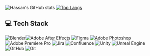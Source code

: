 ![Hassan's GitHub stats](https://awesome-github-stats.azurewebsites.net/user-stats/rambo4you?cardType=level&preferLogin=false)
[![Top Langs](https://github-readme-stats.vercel.app/api/top-langs/?username=Rambo4you)](https://github.com/Rambo4you/github-readme-stats)

## 💻 Tech Stack

 ![Blender](https://img.shields.io/badge/blender-%23F5792A.svg?style=for-the-badge&logo=blender&logoColor=white)![Adobe After Effects](https://img.shields.io/badge/Adobe%20After%20Effects-9999FF.svg?style=for-the-badge&logo=Adobe%20After%20Effects&logoColor=white) ![Figma](https://img.shields.io/badge/figma-%23F24E1E.svg?style=for-the-badge&logo=figma&logoColor=white) ![Adobe Photoshop](https://img.shields.io/badge/adobe%20photoshop-%2331A8FF.svg?style=for-the-badge&logo=adobe%20photoshop&logoColor=white) ![Adobe Premiere Pro](https://img.shields.io/badge/Adobe%20Premiere%20Pro-9999FF.svg?style=for-the-badge&logo=Adobe%20Premiere%20Pro&logoColor=white) ![Jira](https://img.shields.io/badge/jira-%230A0FFF.svg?style=for-the-badge&logo=jira&logoColor=white) ![Confluence](https://img.shields.io/badge/confluence-%23172BF4.svg?style=for-the-badge&logo=confluence&logoColor=white) ![Unity](https://img.shields.io/badge/unity-%23000000.svg?style=for-the-badge&logo=unity&logoColor=white) ![Unreal Engine](https://img.shields.io/badge/unrealengine-%23313131.svg?style=for-the-badge&logo=unrealengine&logoColor=white) ![GitHub](https://img.shields.io/badge/github-%23121011.svg?style=for-the-badge&logo=github&logoColor=white) ![Git](https://img.shields.io/badge/git-%23F05033.svg?style=for-the-badge&logo=git&logoColor=white)

<!--
**Rambo4you/Rambo4you** is a ✨ _special_ ✨ repository because its `README.md` (this file) appears on your GitHub profile.

###

Here are some ideas to get you started:

- 🔭 I’m currently working on ...
- 🌱 I’m currently learning ...
- 👯 I’m looking to collaborate on ...
- 🤔 I’m looking for help with ...
- 💬 Ask me about ...
- 📫 How to reach me: ...
- 😄 Pronouns: ...
- ⚡ Fun fact: ...

Simple stats
![Hassan's GitHub stats](https://github-readme-stats.vercel.app/api?username=rambo4you&include_all_commits=true&count_private=false)

This years commits
[![Hassan's GitHub stats](https://github-readme-stats.vercel.app/api?username=Rambo4you)](https://github.com/Rambo4you/github-readme-stats)

## 🏆 GitHub Trophies
![](https://github-profile-trophy.vercel.app/?username=rambo4you&theme=radical)

-->
